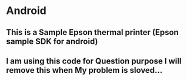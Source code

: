 # Android
## This is a Sample Epson thermal printer (Epson sample SDK for android)
## I am using this code for Question purpose I will remove this when My problem is sloved...
